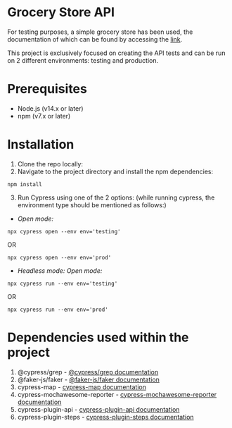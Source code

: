 # Grocery Store API
For testing purposes, a simple grocery store has been used, the documentation of which can be found by accessing the [link](https://github.com/vdespa/Postman-Complete-Guide-API-Testing/blob/main/simple-grocery-store-api.md).

This project is exclusively focused on creating the API tests and can be run on 2 different environments: testing and production.

# Prerequisites
* Node.js (v14.x or later)
* npm (v7.x or later)

# Installation
1. Clone the repo locally:
2. Navigate to the project directory and install the npm dependencies:
```
npm install
```

3. Run Cypress using one of the 2 options:
   (while running cypress, the environment type should be mentioned as follows:)
   
- _Open mode:_
```
npx cypress open --env env='testing'
```
OR

```
npx cypress open --env env='prod'
```

- _Headless mode:_
_Open mode:_
```
npx cypress run --env env='testing'
```
OR

```
npx cypress run --env env='prod'
```

# Dependencies used within the project
1. @cypress/grep -  [@cypress/grep documentation](https://www.npmjs.com/package/@cypress/grep)
2. @faker-js/faker - [@faker-js/faker documentation](https://www.npmjs.com/package/@faker-js/faker)
3. cypress-map - [cypress-map documentation](https://github.com/bahmutov/cypress-map)
4. cypress-mochawesome-reporter - [cypress-mochawesome-reporter documentation](https://www.npmjs.com/package/cypress-mochawesome-reporter)
5. cypress-plugin-api - [cypress-plugin-api documentation](https://github.com/filiphric/cypress-plugin-api)
6. cypress-plugin-steps - [cypress-plugin-steps documentation](https://github.com/filiphric/cypress-plugin-steps)
